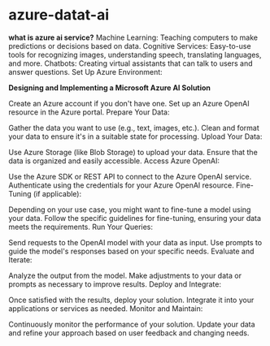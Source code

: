 # azure-datat-ai
**what is azure ai service?**
Machine Learning: Teaching computers to make predictions or decisions based on data.
Cognitive Services: Easy-to-use tools for recognizing images, understanding speech, translating languages, and more.
Chatbots: Creating virtual assistants that can talk to users and answer questions.
Set Up Azure Environment:

**Designing and Implementing a Microsoft Azure AI Solution**

Create an Azure account if you don't have one.
Set up an Azure OpenAI resource in the Azure portal.
Prepare Your Data:

Gather the data you want to use (e.g., text, images, etc.).
Clean and format your data to ensure it's in a suitable state for processing.
Upload Your Data:

Use Azure Storage (like Blob Storage) to upload your data.
Ensure that the data is organized and easily accessible.
Access Azure OpenAI:

Use the Azure SDK or REST API to connect to the Azure OpenAI service.
Authenticate using the credentials for your Azure OpenAI resource.
Fine-Tuning (if applicable):

Depending on your use case, you might want to fine-tune a model using your data.
Follow the specific guidelines for fine-tuning, ensuring your data meets the requirements.
Run Your Queries:

Send requests to the OpenAI model with your data as input.
Use prompts to guide the model's responses based on your specific needs.
Evaluate and Iterate:

Analyze the output from the model.
Make adjustments to your data or prompts as necessary to improve results.
Deploy and Integrate:

Once satisfied with the results, deploy your solution.
Integrate it into your applications or services as needed.
Monitor and Maintain:

Continuously monitor the performance of your solution.
Update your data and refine your approach based on user feedback and changing needs.
